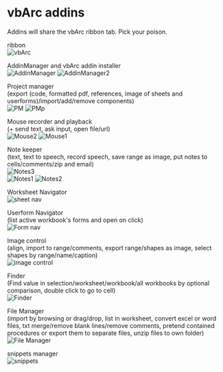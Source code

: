 # vbArc addins
 Addins will share the vbArc ribbon tab. Pick your poison.  

ribbon  
![vbArc](https://user-images.githubusercontent.com/62287665/163346390-0805beb5-4458-4116-b5d0-fa30cab2ae83.jpg)

AddinManager and vbArc addin installer  
![AddinManager](https://user-images.githubusercontent.com/62287665/169478716-d9233f48-a72b-4b41-a713-d975a5a8610f.jpg)
![AddinManager2](https://user-images.githubusercontent.com/62287665/169478732-9acab543-f1ef-4726-b0b5-f66772db2a3d.jpg)

Project manager  
(export (code, formatted pdf, references, image of sheets and userforms)/import/add/remove components)  
![PM](https://user-images.githubusercontent.com/62287665/169476907-94177d9d-3097-4a1e-859f-b0118850d964.jpg)
![PMp](https://user-images.githubusercontent.com/62287665/169476923-151d0f82-df65-47f4-8252-b953e1557ff5.jpg)

Mouse recorder and playback  
(+ send text, ask input, open file/url)  
![Mouse2](https://user-images.githubusercontent.com/62287665/169477473-406db33c-87f2-4d95-9b4c-250d5b36b9a7.jpg)
![Mouse1](https://user-images.githubusercontent.com/62287665/169477456-a146d2c8-6166-484a-87ca-509e7eb9a5ee.jpg)

Note keeper  
(text, text to speech, record speech, save range as image, put notes to cells/comments/zip and email)  
![Notes3](https://user-images.githubusercontent.com/62287665/169477760-17e20bb8-2563-48f8-af09-4db72ad1725b.jpg)  
![Notes1](https://user-images.githubusercontent.com/62287665/169477738-3126c9a8-3e47-490e-9d96-97e94bec74ae.jpg)
![Notes2](https://user-images.githubusercontent.com/62287665/169477751-a2930e56-6d26-4546-bbbd-6386682db36a.jpg)

Worksheet Navigator  
![sheet nav](https://user-images.githubusercontent.com/62287665/169478143-ecd04276-5525-43a2-b96e-f9fbf383b778.jpg)

Userform Navigator  
(list active workbook's forms and open on click)  
![Form nav](https://user-images.githubusercontent.com/62287665/169478287-3200deff-3794-46e9-811f-466996f3dac3.jpg)

Image control  
(align, import to range/comments, export range/shapes as image, select shapes by range/name/caption)  
![image control](https://user-images.githubusercontent.com/62287665/169479635-a9f62b24-45fa-477a-89da-ef832d202156.jpg)

Finder  
(Find value in selection/worksheet/workbook/all workbooks by optional comparison, double click to go to cell)  
![Finder](https://user-images.githubusercontent.com/62287665/169479951-31fc47db-93e9-4a8d-a831-83c3cf3f3b82.jpg)

File Manager  
(import by browsing or drag/drop, list in worksheet, convert excel or word files, txt merge/remove blank lines/remove comments, pretend contained procedures or export them to separate files, unzip files to own folder)  
![File Manager](https://user-images.githubusercontent.com/62287665/169480403-76719235-ca01-4f24-ad22-dd33b8b1feff.jpg)
  
snippets manager  
![snippets](https://user-images.githubusercontent.com/62287665/169487625-e72bfb67-30bf-4ed0-886f-215599a13d8d.jpg)  
  



